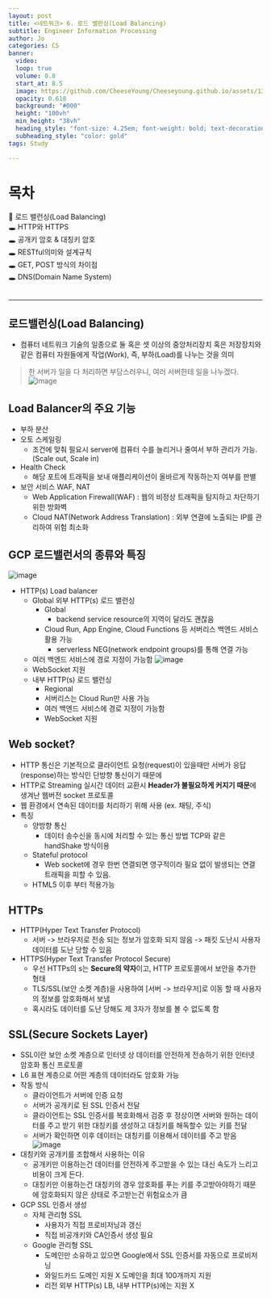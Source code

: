 ```yaml
---
layout: post
title: <네트워크> 6. 로드 밸런싱(Load Balancing)
subtitle: Engineer Information Processing
author: Jo
categories: CS
banner:
  video: 
  loop: true
  volume: 0.8
  start_at: 8.5
  image: https://github.com/CheeseYoung/Cheeseyoung.github.io/assets/132384527/3e2c3e92-265b-4073-8daa-cbbb310889e5
  opacity: 0.618
  background: "#000"
  height: "100vh"
  min_height: "38vh"
  heading_style: "font-size: 4.25em; font-weight: bold; text-decoration: underline"
  subheading_style: "color: gold"
tags: Study

---
```


# 목차
📌 로드 밸런싱(Load Balancing) <br>
🕳 HTTP와 HTTPS <br>
🕳 공개키 암호 & 대칭키 암호 <br>
🕳 RESTful의미와 설계규칙 <br>
🕳 GET, POST 방식의 차이점 <br>
🕳 DNS(Domain Name System) <br>
<br>
<hr>


## 로드밸런싱(Load Balancing)
- 컴퓨터 네트워크 기술의 일종으로 둘 혹은 셋 이상의 중앙처리장치 혹은 저장장치와 같은 컴퓨터 자원들에게 작업(Work), 즉, 부하(Load)를 나누는 것을 의미
> 한 서버가 일을 다 처리하면 부담스러우니, 여러 서버한테 일을 나누겠다.
![image](https://github.com/CheeseYoung/Cheeseyoung.github.io/assets/132384527/3e2c3e92-265b-4073-8daa-cbbb310889e5)

## Load Balancer의 주요 기능
- 부하 분산
- 오토 스케일링
  - 조건에 맞춰 필요시 server에 컴퓨터 수를 늘리거나 줄여서 부하 관리가 가능. (Scale out, Scale in)
- Health Check
  - 해당 포트에 트래픽을 보내 애플리케이션이 올바르게 작동하는지 여부를 판별
- 보안 서비스 WAF, NAT
  - Web Application Firewall(WAF) : 웹의 비정상 트래픽을 탐지하고 차단하기 위한 방화벽
  - Cloud NAT(Network Address Translation) : 외부 연결에 노출되는 IP를 관리하여 위험 최소화

## GCP 로드밸런서의 종류와 특징
![image](https://github.com/CheeseYoung/Cheeseyoung.github.io/assets/132384527/668e97f3-1309-4b70-b0bd-12f6a89c28e6)
- HTTP(s) Load balancer
  - Global 외부 HTTP(s) 로드 밸런싱
    - Global
      - backend service resource의 지역이 달라도 괜찮음
    - Cloud Run, App Engine, Cloud Functions 등 서버리스 백엔드 서비스 활용 가능
      - serverless NEG(network endpoint groups)를 통해 연결 가능
  - 여러 백엔드 서비스에 경로 지정이 가능함
    ![image](https://github.com/CheeseYoung/Cheeseyoung.github.io/assets/132384527/eb641846-f8a4-48c4-839c-39a022315222)
  - WebSocket 지원
  - 내부 HTTP(s) 로드 밸런싱
    - Regional
    - 서버리스는 Cloud Run만 사용 가능
    - 여러 백엔드 서비스에 경로 지정이 가능함
    - WebSocket 지원

## Web socket?
- HTTP 통신은 기본적으로 클라이언트 요청(request)이 있을때만 서버가 응답(response)하는 방식인 단방향 통신이기 때문에
- HTTP로 Streaming 실시간 데이터 교환시 <b>Header가 불필요하게 커지기 때문</b>에 생겨난 웹버전 socket 프로토콜
- 웹 환경에서 연속된 데이터를 처리하기 위해 사용 (ex. 채팅, 주식)
- 특징
  - 양방향 통신
    - 데이터 송수신을 동시에 처리할 수 있는 통신 방법 TCP와 같은 handShake 방식이용
  - Stateful protocol
    - Web socket에 경우 한번 연결되면 영구적이라 필요 없이 발생되는 연결 트래픽을 피할 수 있음.
  - HTML5 이후 부터 적용가능

## HTTPs
- HTTP(Hyper Text Transfer Protocol)
  - 서버 -> 브라우저로 전송 되는 정보가 암호화 되지 않음
  -> 패킷 도난시 사용자 데이터를 도난 당할 수 있음
- HTTPS(Hyper Text Transfer Protocol Secure)
  - 우선 HTTPs의 s는 <b>Secure의 약자</b>이고, HTTP 프로토콜에서 보안을 추가한 형태
  - TLS/SSL(보안 소켓 계층)을 사용하여 [서버 -> 브라우저]로 이동 할 때 사용자의 정보를 암호화해서 보냄
  - 혹시라도 데이터를 도난 당해도 제 3자가 정보를 볼 수 없도록 함

## SSL(Secure Sockets Layer)
- SSL이란 보안 소켓 계층으로 인터넷 상 데이터를 안전하게 전송하기 위한 인터넷 암호화 통신 프로토콜
- L6 표현 계층으로 어떤 계층의 데이터라도 암호화 가능
- 작동 방식
  - 클라이언트가 서버에 인증 요청
  - 서버가 공개키로 된 SSL 인증서 전달
  - 클라이언트는 SSL 인증서를 복호화해서 검증 후 정상이면 서버와 원하는 데이터를 주고 받기 위한 대칭키를 생성하고 대칭키를 해독할수 있는 키를 전달
  - 서버가 확인하면 이후 데이터는 대칭키를 이용해서 데이터를 주고 받음
  ![image](https://github.com/CheeseYoung/Cheeseyoung.github.io/assets/132384527/a8b455af-07f0-46f7-b932-d70db89740e2)
- 대칭키와 공개키를 조합해서 사용하는 이유
  - 공개키만 이용하는건 데이터를 안전하게 주고받을 수 있는 대신 속도가 느리고 비용이 크게 든다.
  - 대칭키만 이용하는건 대칭키의 경우 암호화를 푸는 키를 주고받아야하기 때문에 암호화되지 않은 상태로 주고받는건 위험요소가 큼
- GCP SSL 인증서 생성
  - 자체 관리형 SSL
    - 사용자가 직접 프로비저닝과 갱신
    - 직접 비공개키와 CA인증서 생성 필요
  - Google 관리형 SSL
    - 도메인만 소유하고 있으면 Google에서 SSL 인증서를 자동으로 프로비저닝
    - 와일드카드 도메인 지원 X 도메인을 최대 100개까지 지원
    - 리전 외부 HTTP(s) LB, 내부 HTTP(s)에는 지원 X
   






